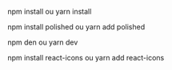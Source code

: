 
npm install
ou yarn install


npm install polished
ou
yarn add polished



npm den
ou
yarn dev


npm install react-icons
ou
yarn add react-icons



